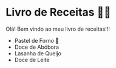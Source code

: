 # Livro de Receitas :man_cook:

Olá! Bem vindo ao meu livro de receitas!!!

 - Pastel de Forno :taco:
 - Doce de Abóbora
 - Lasanha de Queijo
 - Doce de Leite
